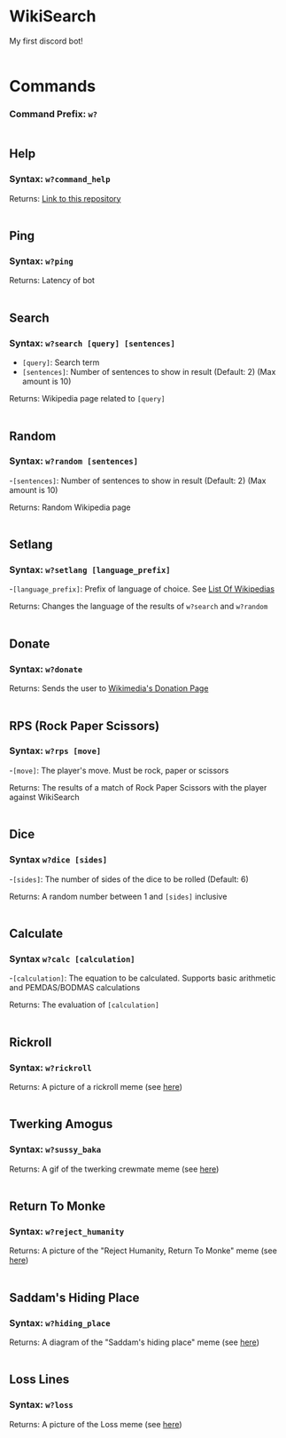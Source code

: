 # WikiSearch
My first discord bot! 
<br><br>

# Commands
### Command Prefix: ```w?```<br><br>

## Help
### Syntax: ```w?command_help```

Returns: [Link to this repository](https://github.com/Not-TNB/WikiSearch)
<br><br>

## Ping
### Syntax: ```w?ping```

Returns: Latency of bot
<br><br>

## Search
### Syntax: ```w?search [query] [sentences]```
- ```[query]```: Search term
- ```[sentences]```: Number of sentences to show in result (Default: 2) (Max amount is 10)

Returns: Wikipedia page related to ```[query]```
<br><br>

## Random
### Syntax: ```w?random [sentences]```
-```[sentences]```: Number of sentences to show in result (Default: 2) (Max amount is 10)

Returns: Random Wikipedia page
<br><br>

## Setlang
### Syntax: ```w?setlang [language_prefix]```
-```[language_prefix]```: Prefix of language of choice. See [List Of Wikipedias](https://en.wikipedia.org/wiki/List_of_Wikipedias)

Returns: Changes the language of the results of ```w?search``` and ```w?random```
<br><br>

## Donate
### Syntax: ```w?donate```

Returns: Sends the user to [Wikimedia's Donation Page](https://donate.wikimedia.org/w/index.php?title=Special:LandingPage)
<br><br>

## RPS (Rock Paper Scissors)
### Syntax: ```w?rps [move]```
-```[move]```: The player's move. Must be rock, paper or scissors

Returns: The results of a match of Rock Paper Scissors with the player against WikiSearch
<br><br>

## Dice
### Syntax ```w?dice [sides]```
-```[sides]```: The number of sides of the dice to be rolled (Default: 6)

Returns: A random number between 1 and ```[sides]``` inclusive
<br><br>

## Calculate
### Syntax ```w?calc [calculation]```
-```[calculation]```: The equation to be calculated. Supports basic arithmetic and PEMDAS/BODMAS calculations

Returns: The evaluation of ```[calculation]```
<br><br>

## Rickroll
### Syntax: ```w?rickroll```

Returns: A picture of a rickroll meme (see [here](Wikipedia%20Searcher/say_goodbye.jpg))
<br><br>

## Twerking Amogus
### Syntax: ```w?sussy_baka```

Returns: A gif of the twerking crewmate meme (see [here](Wikipedia%20Searcher/amogus.gif))
<br><br>

## Return To Monke
### Syntax: ```w?reject_humanity```

Returns: A picture of the "Reject Humanity, Return To Monke" meme (see [here](Wikipedia%20Searcher/return_to_monke.jpg))
<br><br>

## Saddam's Hiding Place
### Syntax: ```w?hiding_place```

Returns: A diagram of the "Saddam's hiding place" meme (see [here](Wikipedia%20Searcher/hiding_place.png))
<br><br>

## Loss Lines
### Syntax: ```w?loss```

Returns: A picture of the Loss meme (see [here](Wikipedia%20Searcher/loss.jpg))
